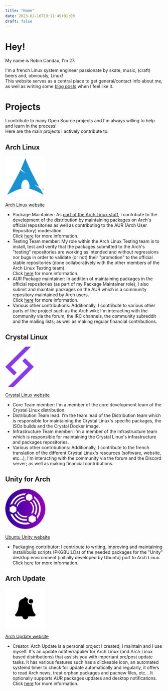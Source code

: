 ```yaml
---
title: "Home"
date: 2023-02-16T13:11:49+01:00
draft: false
---
```


# Hey!

My name is Robin Candau, I'm 27.
  
I'm a french Linux system engineer passionate by skate, music, (craft) beers and, obviously, Linux!  
This website serves as a central place to get general/contact info about me, as well as writing some [blog posts](https://antiz.fr/blog/) when I feel like it.

# Projects

I contribute to many Open Source projects and I'm always willing to help and learn in the process!  
Here are the main projects I actively contribute to:

## Arch Linux

![alt text](images/arch_linux-logo.png "Arch Linux logo")  
  
[Arch Linux website](https://archlinux.org)  
  
- Package Maintainer: As [part of the Arch Linux staff](https://archlinux.org/people/trusted-users/#Antiz), I contribute to the development of the distribution by maintaining packages on Arch's official repositories as well as contributing to the AUR (Arch User Repository) moderation.  
Click [here](https://wiki.archlinux.org/title/Trusted_Users) for more information.
- Testing Team member: My role within the Arch Linux Testing team is to install, test and verify that the packages submitted to the Arch's "testing" repositories are working as intended and without regressions nor bugs in order to validate (or not) their "promotion" to the official stable repositories (done collaboratively with the other members of the Arch Linux Testing team).  
Click [here](https://wiki.archlinux.org/title/Arch_Testing_Team) for more information.
- AUR Package maintainer: In addition of maintaining packages in the official repositories (as part of my Package Maintainer role), I also submit and maintain packages on the AUR which is a community repository maintained by Arch users.  
Click [here](https://wiki.archlinux.org/title/Arch_User_Repository) for more information.
- Various other contributions: Additionally, I contribute to various other parts of the project such as the Arch wiki; I'm interacting with the community via the forum, the IRC channels, the community subreddit and the mailing lists; as well as making regular financial contributions.

## Crystal Linux

![alt text](images/crystal_linux-logo.png "Crystal Linux logo")  
  
[Crystal Linux website](https://getcryst.al)  
  
- Core Team member: I'm a member of the core development team of the Crystal Linux distribution.
- Distribution Team lead: I'm the team lead of the Distribution team which is responsible for maintaining the Crystal Linux's specific packages, the ISOs builds and the Crystal Docker image.
- Infrastructure Team member: I'm a member of the Infrastructure team which is responsible for maintaining the Crystal Linux's infrastructure and packages repositories.
- Various other contributions: Additionally, I contribute to the french translation of the different Crystal Linux's resources (software, website, etc...); I'm interacting with the community via the forum and the Discord server; as well as making financial contributions.

## Unity for Arch

![alt text](images/ubuntu_unity-logo.png "Ubuntu Unity logo") 
  
[Ubuntu Unity website](https://unity.ubuntuunity.org)  
  
- Packaging contributor: I contribute to writing, improving and maintaining install/build scripts (PKGBUILDs) of the needed packages for the "Unity" desktop environment (initially developed by Ubuntu) port to Arch Linux.  
Click [here](https://unity.ubuntuunity.org/blog/unity-for-arch) for more information.

## Arch Update

![alt text](images/arch_update-logo.png "Arch Update logo")  
  
[Arch Update website](https://github.com/Antiz96/arch-update)  
  
- Creator: Arch Update is a personal project I created, I maintain and I use myself. It's an update notifier/applier for Arch Linux (and Arch Linux based distributions) that assists you with important pre/post update tasks. It has various features such has a clickeable icon, an automated systemd timer to check for update automatically and regularly, it offers to read Arch news, treat orphan packages and pacnew files, etc... It optionally supports AUR packages updates and desktop notifications.  
Click [here](https://github.com/Antiz96/arch-update/blob/main/README.md) for more information.
